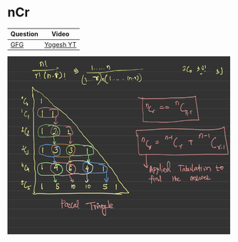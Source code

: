nCr
===

|Question|Video|
|-|-|
|[GFG](https://practice.geeksforgeeks.org/problems/ncr1019/1)|[Yogesh YT](https://youtu.be/jIb1W3ObIho)|


<img src="img.jpeg" alt="..." width="500" height="400">